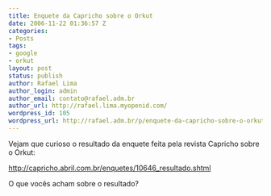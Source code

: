```yaml
---
title: Enquete da Capricho sobre o Orkut
date: 2006-11-22 01:36:57 Z
categories:
- Posts
tags:
- google
- orkut
layout: post
status: publish
author: Rafael Lima
author_login: admin
author_email: contato@rafael.adm.br
author_url: http://rafael.lima.myopenid.com/
wordpress_id: 105
wordpress_url: http://rafael.adm.br/p/enquete-da-capricho-sobre-o-orkut/
---
```


Vejam que curioso o resultado da enquete feita pela revista Capricho sobre o Orkut:

<a href="http://capricho.abril.com.br/enquetes/10646_resultado.shtml">http://capricho.abril.com.br/enquetes/10646_resultado.shtml</a>

O que voc&ecirc;s acham sobre o resultado?
